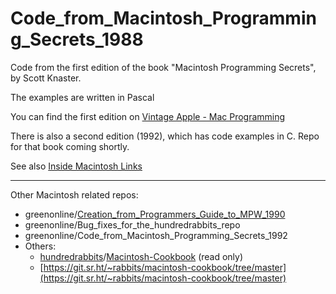 # Code_from_Macintosh_Programming_Secrets_1988

Code from the first edition of the book "Macintosh Programming Secrets", by Scott Knaster.

The examples are written in Pascal

You can find the first edition on [Vintage Apple - Mac Programming](https://vintageapple.org/macprogramming/)

There is also a second edition (1992), which has code examples in C. Repo for that book coming shortly.

See also [Inside Macintosh Links](https://gr33nonline.wordpress.com/2024/04/24/inside-macintosh-links/)

---

Other Macintosh related repos:

- greenonline/[Creation_from_Programmers_Guide_to_MPW_1990](https://github.com/greenonline/Creation_from_Programmers_Guide_to_MPW_1990)
- greenonline/Bug_fixes_for_the_hundredrabbits_repo
- greenonline/Code_from_Macintosh_Programming_Secrets_1992
- Others:
  - [hundredrabbits](https://github.com/hundredrabbits)/[Macintosh-Cookbook](https://github.com/hundredrabbits/Macintosh-Cookbook) (read only)
  - [https://git.sr.ht/~rabbits/macintosh-cookbook/tree/master](https://git.sr.ht/~rabbits/macintosh-cookbook/tree/master)

